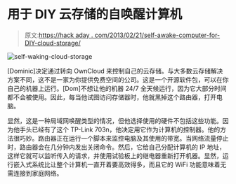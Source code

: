# 用于 DIY 云存储的自唤醒计算机

> 原文:[https://hack aday . com/2013/02/21/self-awake-computer-for-DIY-cloud-storage/](https://hackaday.com/2013/02/21/self-waking-computer-for-diy-cloud-storage/)

![self-waking-cloud-storage](../Images/31ce133a83f95595c0fc1b4c1675faaf.png)

[Dominic]决定通过转向 OwnCloud 来控制自己的云存储。与大多数云存储解决方案不同，这不是一家为你提供免费空间的公司。这是一个开源软件包，可以在你自己的机器上运行。[Dom]不想让他的机器 24/7 全天候运行，因为它大部分时间都不会被使用。因此，每当他试图访问存储器时，他就黑掉这个路由器，打开电脑。

显然，这是一种局域网唤醒类型的情况，但他选择使用的硬件不包括这些功能。因为他手头已经有了这个 TP-Link 703n，他决定用它作为计算机的控制器。他的方法很巧妙。路由器正在运行一个脚本来监控电脑及其使用的带宽。当网络流量停止时，路由器会在几分钟内发出关闭命令。然后，它给自己分配计算机的 IP 地址，这样它就可以监听传入的请求，并使用试验板上的继电器重新打开机器。显然，运行嵌入式系统比让整个计算机一直开着要高效得多，而且它的 WiFi 功能意味着无需连接到家庭网络。